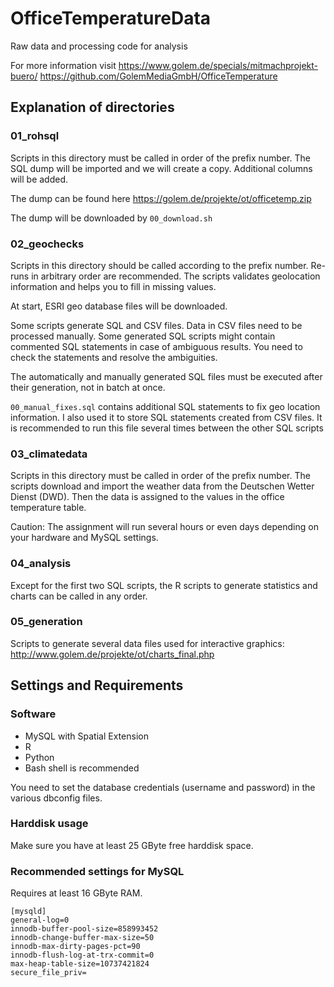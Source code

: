 # OfficeTemperatureData
Raw data and processing code for analysis

For more information visit
https://www.golem.de/specials/mitmachprojekt-buero/
https://github.com/GolemMediaGmbH/OfficeTemperature

## Explanation of directories

### 01_rohsql

Scripts in this directory must be called in order of the prefix number.
The SQL dump will be imported and we will create a copy. Additional columns will be added.

The dump can be found here
https://golem.de/projekte/ot/officetemp.zip

The dump will be downloaded by ```00_download.sh```

### 02_geochecks

Scripts in this directory should be called according to the prefix number. Re-runs in arbitrary order are recommended. The scripts validates geolocation information and helps you to fill in missing values. 

At start, ESRI geo database files will be downloaded.

Some scripts generate SQL and CSV files. Data in CSV files need to be processed manually.
Some generated SQL scripts might contain commented SQL statements in case of ambiguous results. You need to check the statements and resolve the ambiguities. 

The automatically and manually generated SQL files must be executed after their generation, not in batch at once.

```00_manual_fixes.sql``` contains additional SQL statements to fix geo location information. I also used it to store SQL statements created from CSV files. It is recommended to run this file several times between the other SQL scripts

### 03_climatedata

Scripts in this directory must be called in order of the prefix number.
The scripts download and import the weather data from the Deutschen Wetter Dienst (DWD).
Then the data is assigned to the values in the office temperature table.

Caution: The assignment will run several hours or even days depending on your hardware and MySQL settings. 

### 04_analysis

Except for the first two SQL scripts, the R scripts to generate statistics and charts can be called in any order.

### 05_generation

Scripts to generate several data files used for interactive graphics:
http://www.golem.de/projekte/ot/charts_final.php

## Settings and Requirements

### Software

- MySQL with Spatial Extension
- R
- Python
- Bash shell is recommended

You need to set the database credentials (username and password) in the various dbconfig files.

### Harddisk usage

Make sure you have at least 25 GByte free harddisk space.

### Recommended settings for MySQL

Requires at least 16 GByte RAM.

```
[mysqld]
general-log=0
innodb-buffer-pool-size=858993452
innodb-change-buffer-max-size=50
innodb-max-dirty-pages-pct=90
innodb-flush-log-at-trx-commit=0
max-heap-table-size=10737421824
secure_file_priv=
```